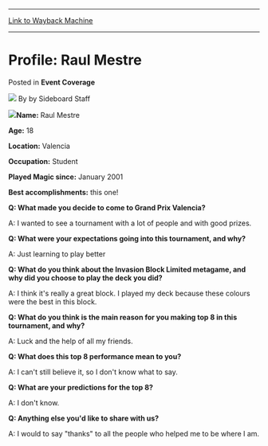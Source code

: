 
---
[Link to Wayback Machine](https://web.archive.org/web/20220629163206/https://magic.wizards.com/en/articles/archive/event-coverage/profile-raul-mestre-2000-01-01)

[_metadata_:author]:- "by Sideboard Staff"
[_metadata_:description]:- "Name: Raul Mestre Age: 18 Location: Valencia Occupation: Student Played Magic since: January 2001 Best accomplishments: this one! Q: What made you decide to come to Grand Prix Valencia? A: I wanted to see a tournament with a lot of people and with good prizes. Q: What were your expectations going into this tournament, and why? A: Just learning to play better Q: What do you"
[_metadata_:generator]:- "Drupal 7 (http://drupal.org)"
[_metadata_:node]:- "811036"
[_metadata_:publish_date]:- "2000-01-01"
[_metadata_:source]:- "div-main-content"
[_metadata_:title]:- "Profile: Raul Mestre"
[_metadata_:wayback_capture_timestamp]:- "2022-06-29 16:32:06"
[_metadata_:wayback_raw_url]:- "https://web.archive.org/web/20220629163206id_/https://magic.wizards.com/en/articles/archive/event-coverage/profile-raul-mestre-2000-01-01"
[_metadata_:wayback_url]:- "https://magic.wizards.com/en/articles/archive/event-coverage/profile-raul-mestre-2000-01-01"
---


Profile: Raul Mestre
====================



 Posted in **Event Coverage**







![](https://media.magic.wizards.com/styles/auth_small/public/generic-avatar-150_562.png)
By by Sideboard Staff











![](https://media.magic.wizards.com/image_legacy_migration/sideboard/images/GPVAL01/881.jpg)**Name:** Raul Mestre 
  
**Age:** 18 
  
**Location:** Valencia 
  
**Occupation:** Student 
  
**Played Magic since:** January 2001 
  
**Best accomplishments:** this one! 




**Q: What made you decide to come to Grand Prix Valencia?**  

A: I wanted to see a tournament with a lot of people and with good prizes.




**Q: What were your expectations going into this tournament, and why?**  

A: Just learning to play better




**Q: What do you think about the Invasion Block Limited metagame, and why did you choose to play the deck you did?**  

A: I think it's really a great block. I played my deck because these colours were the best in this block.




**Q: What do you think is the main reason for you making top 8 in this tournament, and why?**  

A: Luck and the help of all my friends.




**Q: What does this top 8 performance mean to you?**  

A: I can't still believe it, so I don't know what to say.




**Q: What are your predictions for the top 8?**  

A: I don't know.




**Q: Anything else you'd like to share with us?**  

A: I would to say "thanks" to all the people who helped me to be where I am.
 
 







